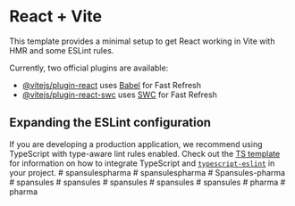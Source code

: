 # React + Vite

This template provides a minimal setup to get React working in Vite with HMR and some ESLint rules.

Currently, two official plugins are available:

- [@vitejs/plugin-react](https://github.com/vitejs/vite-plugin-react/blob/main/packages/plugin-react) uses [Babel](https://babeljs.io/) for Fast Refresh
- [@vitejs/plugin-react-swc](https://github.com/vitejs/vite-plugin-react/blob/main/packages/plugin-react-swc) uses [SWC](https://swc.rs/) for Fast Refresh

## Expanding the ESLint configuration

If you are developing a production application, we recommend using TypeScript with type-aware lint rules enabled. Check out the [TS template](https://github.com/vitejs/vite/tree/main/packages/create-vite/template-react-ts) for information on how to integrate TypeScript and [`typescript-eslint`](https://typescript-eslint.io) in your project.
#   s p a n s u l e s p h a r m a  
 #   s p a n s u l e s p h a r m a  
 #   S p a n s u l e s - p h a r m a  
 #   s p a n s u l e s  
 #   s p a n s u l e s  
 #   s p a n s u l e s  
 #   s p a n s u l e s  
 #   s p a n s u l e s  
 #   p h a r m a  
 #   p h a r m a  
 